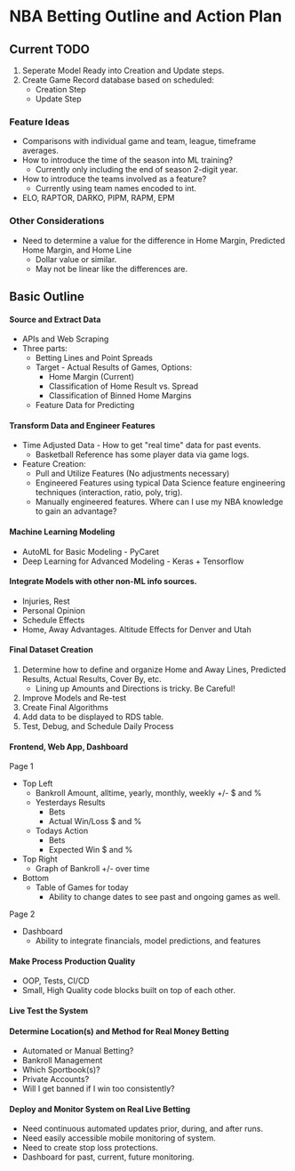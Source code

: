 # NBA Betting Outline and Action Plan

## Current TODO
1. Seperate Model Ready into Creation and Update steps.
2. Create Game Record database based on scheduled:
    * Creation Step
    * Update Step

### Feature Ideas
* Comparisons with individual game and team, league, timeframe averages.
* How to introduce the time of the season into ML training?
    * Currently only including the end of season 2-digit year. 
* How to introduce the teams involved as a feature?
    * Currently using team names encoded to int.
* ELO, RAPTOR, DARKO, PIPM, RAPM, EPM

### Other Considerations
* Need to determine a value for the difference in Home Margin, Predicted Home Margin, and Home Line
    * Dollar value or similar.
    * May not be linear like the differences are.     

## Basic Outline
#### Source and Extract Data
* APIs and Web Scraping
* Three parts:
    * Betting Lines and Point Spreads
    * Target - Actual Results of Games, Options:
        * Home Margin (Current)
        * Classification of Home Result vs. Spread
        * Classification of Binned Home Margins
    * Feature Data for Predicting

#### Transform Data and Engineer Features
* Time Adjusted Data - How to get "real time" data for past events.
    * Basketball Reference has some player data via game logs. 
* Feature Creation:
    * Pull and Utilize Features (No adjustments necessary)
    * Engineered Features using typical Data Science feature engineering techniques (interaction, ratio, poly, trig).
    * Manually engineered features. Where can I use my NBA knowledge to gain an advantage?

#### Machine Learning Modeling
* AutoML for Basic Modeling - PyCaret
* Deep Learning for Advanced Modeling - Keras + Tensorflow

#### Integrate Models with other non-ML info sources.
* Injuries, Rest
* Personal Opinion
* Schedule Effects
* Home, Away Advantages. Altitude Effects for Denver and Utah

#### Final Dataset Creation
1. Determine how to define and organize Home and Away Lines, Predicted Results, Actual Results, Cover By, etc.
    * Lining up Amounts and Directions is tricky. Be Careful!
2. Improve Models and Re-test
3. Create Final Algorithms
4. Add data to be displayed to RDS table.
6. Test, Debug, and Schedule Daily Process

#### Frontend, Web App, Dashboard   
Page 1
* Top Left
    * Bankroll Amount, alltime, yearly, monthly, weekly +/- $ and %
    * Yesterdays Results
        * Bets
        * Actual Win/Loss $ and %
    * Todays Action
        * Bets
        * Expected Win $ and %
* Top Right
    * Graph of Bankroll +/- over time
* Bottom
    * Table of Games for today
        * Ability to change dates to see past and ongoing games as well.

Page 2
* Dashboard
    * Ability to integrate financials, model predictions, and features


#### Make Process Production Quality
* OOP, Tests, CI/CD
* Small, High Quality code blocks built on top of each other.

#### Live Test the System

#### Determine Location(s) and Method for Real Money Betting
* Automated or Manual Betting?
* Bankroll Management
* Which Sportbook(s)?
* Private Accounts?
* Will I get banned if I win too consistently?

#### Deploy and Monitor System on Real Live Betting
* Need continuous automated updates prior, during, and after runs.
* Need easily accessible mobile monitoring of system. 
* Need to create stop loss protections.
* Dashboard for past, current, future monitoring.
